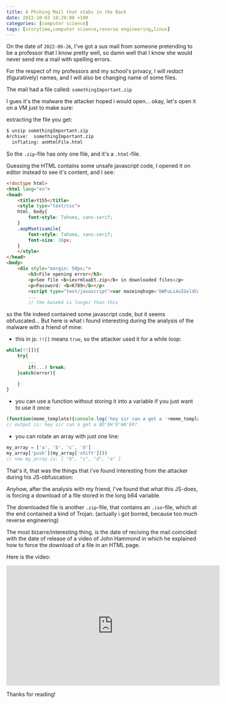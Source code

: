 ```yaml
---
title: A Phshing Mail that stabs in the Back
date: 2022-10-03 18:29:00 +100
categories: [computer science]
tags: [storytime,computer science,reverse engineering,linux]
---
```


On the date of `2022-09-26`, I've got a sus mail from someone pretending to be a professor that I know pretty well, so damn well that I know she would never send me a mail with spelling errors.

For the respect of my professors and my school's privacy, I will _redact_ (figuratively) names, and I will also be changing name of some files.

The mail had a file called: `somethingImportant.zip`

I gues it's the malware the attacker hoped i would open... okay, let's open it on a VM just to make sure:

extracting the file you get:
```bash
$ unzip somethingImportant.zip 
Archive:  somethingImportant.zip
  inflating: anHtmlFile.html
```

So the `.zip`-file has only one file, and it's a `.html`-file.

Guessing the HTML contains some unsafe javascript code, I opened it on editor instead to see it's content, and I see:

```html
<!doctype html>
<html lang="en">
<head>
	<title>Y155</title>
	<style type="text/css">
	html, body{
		font-style: Tahoma, sans-serif;
	}
	.aopMsetisamile{
		font-style: Tahoma, sans-serif;
		font-size: 16px;
	}
	</style>
</head>
<body>
	<div style="margin: 50px;">
		<h3>File opening error</h3>
		<p>See file <b>ievrmluaEt.zip</b> in downloaded files</p>
		<p>Password: <b>K789</b></p>
        <script type="text/javascript">var mazeinqhsgm='bWFuLi4uIGxldCdzIHNheSBpdCdzIGEgZmlsZSwgaSdtIG5vdCBnb2luZyB0byBwdXQgdGhlIHdob2xlIGJhc2U2NCB0eHQgOi8=
        ...
        // the base64 is longer than this
```

so the file indeed contained some javascript code, but it seems obfuscated...
But here is what i found interesting during the analysis of the malware with a friend of mine:

* this in js: `!![]` means `true`, so the attacker used it for a while loop:

```js
while(!![]){
    try{
        ...
        if(...) break;
    }catch(error){

    }
}
```

* you can use a function without storing it into a variable if you just want to use it once:

```js
(function(meme_template){console.log('hey sir can a get a '+meme_template+'?')})("BO'OH'O'WA'ER");
// output is: hey sir can a get a BO'OH'O'WA'ER?
```

* you can rotate an array with just one line:

```js
my_array = ['a', 'b', 'c', 'd']
my_array['push'](my_array['shift']())
// now my_array is: [ "b", "c", "d", "a" ]
```

That's it, that was the things that i've found interesting from the attacker during his JS-obfuscation:

Anyhow, after the analysis with my friend, I've found that what this JS-does, is forcing a download of a file stored in the long b64 variable.

The downloaded file is another `.zip`-file, that contains an `.iso`-file, which at the end contained a kind of Trojan. (actually i got borred, because too much reverse engineering)

The most bizarre/interesting thing, is the date of reciving the mail coincided with the date of release of a video of John Hammond in which he explained how to force the download of a file in an HTML page.

Here is the video:

<iframe width="560" height="315" src="https://www.youtube.com/embed/KTxsBW9SkOU" title="YouTube video player" frameborder="0" allow="accelerometer; autoplay; clipboard-write; encrypted-media; gyroscope; picture-in-picture" allowfullscreen></iframe>

Thanks for reading!